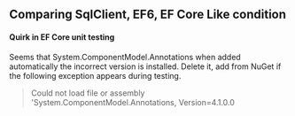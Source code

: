 ## Comparing SqlClient, EF6, EF Core Like condition

#### Quirk in EF Core unit testing
Seems that System.ComponentModel.Annotations when added automatically the incorrect version is installed. Delete it, add from NuGet if the following exception appears during testing.
>Could not load file or assembly 'System.ComponentModel.Annotations, Version=4.1.0.0
